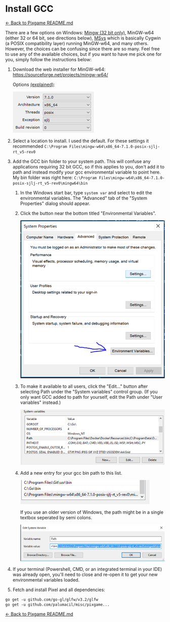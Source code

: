 # Install GCC

[&#x2190; Back to Pixgame README.md](../README.md)

There are a few options on Windows: [Mingw (32 bit only)](https://sourceforge.net/projects/mingw/files/latest/download?source=files), MinGW-w64 (either 32 or 64 bit, see directions below), [MSys](http://www.msys2.org/) which is basically Cygwin (a POSIX compatibility layer) running MinGW-w64, and many others. However, the choices can be confusing since there are so many. Feel free to use any of the available choices, but if you want to have me pick one for you, simply follow the instructions below:

1. Download the web installer for MinGW-w64: https://sourceforge.net/projects/mingw-w64/ 

    Options [(explained)](https://stackoverflow.com/questions/29947302/meaning-of-options-in-mingw-w64-installer):

    ![alt](./mingw64-install-options.png)

2. Select a location to install. I used the default. For these settings it recommended `C:\Program Files\mingw-w64\x86_64-7.1.0-posix-sjlj-rt_v5-rev0`

3. Add the GCC bin folder to your system path. This will confuse any applications requiring 32 bit GCC, so if this applies to you, don't add it to path and instead modify your gcc environmental variable to point here. My bin folder was right here: `C:\Program Files\mingw-w64\x86_64-7.1.0-posix-sjlj-rt_v5-rev0\mingw64\bin`

    1. In the Windows start bar, type `system var` and select to edit the environmental variables. The "Advanced" tab of the "System Properties" dialog should appear.

    2. Click the button near the bottom titled "Environmental Variables".

        ![system properties](./system-props-env-btn.png)

    3. To make it available to all users, click the "Edit..." button after selecting Path under the "System variables" control group. (If you only want GCC added to path for yourself, edit the Path under "User variables" instead.)

        ![system variables](./system-variables.png)

    4. Add a new entry for your gcc bin path to this list.

        ![add to path](./edit-path.png)

        If you use an older version of Windows, the path might be in a single textbox seperated by semi colons. 

        ![old add to path](./old-edit-path.png)

4. If your terminal (Powershell, CMD, or an integrated terminal in your IDE) was already open, you'll need to close and re-open it to get your new environmental variables loaded.

5. Fetch and install Pixel and all dependencies:

```
go get -u github.com/go-gl/glfw/v3.2/glfw
go get -u github.com/palumacil/misc/pixgame...
```

[&#x2190; Back to Pixgame README.md](../README.md)